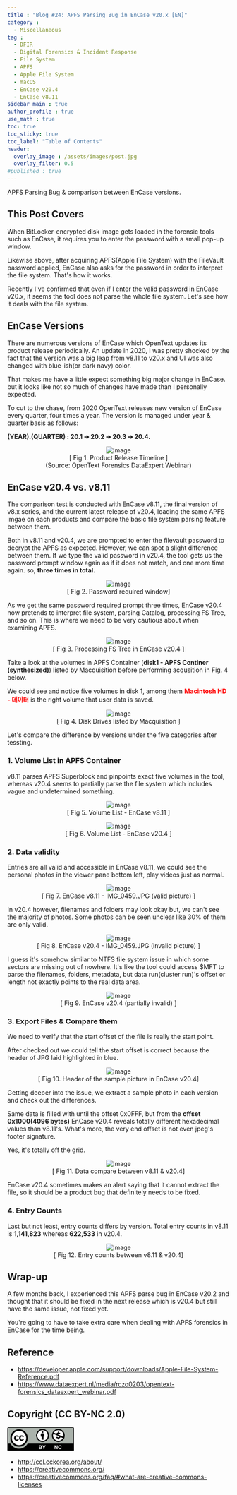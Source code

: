 ```yaml
---
title : "Blog #24: APFS Parsing Bug in EnCase v20.x [EN]"
category :
  - Miscellaneous
tag : 
  - DFIR
  - Digital Forensics & Incident Response
  - File System
  - APFS
  - Apple File System
  - macOS
  - EnCase v20.4
  - EnCase v8.11
sidebar_main : true
author_profile : true
use_math : true
toc: true
toc_sticky: true
toc_label: "Table of Contents"
header:
  overlay_image : /assets/images/post.jpg
  overlay_filter: 0.5
#published : true
---
```

APFS Parsing Bug & comparison between EnCase versions.


## This Post Covers
When BitLocker-encrypted disk image gets loaded in the forensic tools such as EnCase, it requires you to enter the password with a small pop-up window.

Likewise above, after acquiring APFS(Apple File System) with the FileVault password applied, EnCase also asks for the password in order to interpret the file system. That's how it works.

Recently I've confirmed that even if I enter the valid password in EnCase v20.x, it seems the tool does not parse the whole file system. Let's see how it deals with the file system.


## EnCase Versions
There are numerous versions of EnCase which OpenText updates its product release periodically. An update in 2020, I was pretty shocked by the fact that the version was a big leap from v8.11 to v20.x and UI was also changed with blue-ish(or dark navy) color.

That makes me have a little expect something big major change in EnCase. but it looks like not so much of changes have made than I personally expected.

To cut to the chase, from 2020 OpenText releases new version of EnCase every quarter, four times a year. The version is managed under year & quarter basis as follows:

**(YEAR).(QUARTER) : 20.1 ➔ 20.2 ➔ 20.3 ➔ 20.4.**

<p align="center">
  <img src="https://i.imgur.com/Ob2yMYx.png" alt="image"/>
<br>[ Fig 1. Product Release Timeline ]
<br>(Source: OpenText Forensics DataExpert Webinar) </p>


## EnCase v20.4 vs. v8.11
The comparison test is conducted with EnCase v8.11, the final version of v8.x series, and the current latest release of v20.4, loading the same APFS imgae on each products and compare the basic file system parsing feature between them.

Both in v8.11 and v20.4, we are prompted to enter the filevault password to decrypt the APFS as expected. However, we can spot a slight difference between them. If we type the valid password in v20.4, the tool gets us the password prompt window again as if it does not match, and one more time again. so, **three times in total.**


<p align="center">
  <img src="https://i.imgur.com/5omLpTu.png" alt="image"/>
<br>[ Fig 2. Password required window]</p>

As we get the same password required prompt three times, EnCase v20.4 now pretends to interpret file system, parsing Catalog, processing FS Tree, and so on. This is where we need to be very cautious about when examining APFS.

<p align="center">
  <img src="https://i.imgur.com/ihpp8JY.png" alt="image"/>
<br>[ Fig 3. Processing FS Tree in EnCase v20.4 ]</p>

Take a look at the volumes in APFS Container (**disk1 - APFS Continer (synthesized)**) listed by Macquisition before performing acqusition in Fig. 4 below.

We could see and notice five volumes in disk 1, among them **<span style="color:red">Macintosh HD - 데이터</span>** is the right volume that user data is saved.

<p align="center">
  <img src="https://i.imgur.com/kQdPBMW.png" alt="image"/>
<br>[ Fig 4. Disk Drives listed by Macquisition ]</p>

Let's compare the difference by versions under the five categories after tessting.

### 1. Volume List in APFS Container
v8.11 parses APFS Superblock and pinpoints exact five volumes in the tool, whereas v20.4 seems to partially parse the file system which includes vague and undetermined something.

<p align="center">
  <img src="https://i.imgur.com/fdZcHBC.png" alt="image"/>
<br>[ Fig 5. Volume List - EnCase v8.11 ]</p>

<p align="center">
  <img src="https://i.imgur.com/zSdIJ9u.png" alt="image"/>
<br>[ Fig 6. Volume List - EnCase v20.4 ]</p>


### 2. Data validity
Entries are all valid and accessible in EnCase v8.11, we could see the personal photos in the viewer pane bottom left, play videos just as normal.

<p align="center">
  <img src="https://i.imgur.com/hBosCjR.png" alt="image"/>
<br>[ Fig 7. EnCase v8.11 - IMG_0459.JPG (valid picture) ]</p>

In v20.4 however, filenames and folders may look okay but, we can't see the majority of photos. Some photos can be seen unclear like 30% of them are only valid.

<p align="center">
  <img src="https://i.imgur.com/5S48jBF.png" alt="image"/>
<br>[ Fig 8. EnCase v20.4 - IMG_0459.JPG (invalid picture) ]</p>

I guess it's somehow similar to NTFS file system issue in which some sectors are missing out of nowhere.
It's like the tool could access $MFT to parse the filenames, folders, metadata, but data run(cluster run)'s offset or length not exactly points to the real data area.

<p align="center">
  <img src="https://i.imgur.com/f8LUeYW.png" alt="image"/>
<br>[ Fig 9. EnCase v20.4 (partially invalid) ]</p>


### 3. Export Files & Compare them
We need to verify that the start offset of the file is really the start point.

After checked out we could tell the start offset is correct because the header of JPG laid highlighted in blue.

<p align="center">
  <img src="https://i.imgur.com/oeqSLkf.png" alt="image"/>
<br>[ Fig 10. Header of the sample picture in EnCase v20.4]</p>

Getting deeper into the issue, we extract a sample photo in each version and check out the differences.

Same data is filled with until the offset 0x0FFF, but from the **offset 0x1000(4096 bytes)** EnCase v20.4 reveals totally different hexadecimal values than v8.11's. What's more, the very end offset is not even jpeg's footer signature.

Yes, it's totally off the grid.

<p align="center">
  <img src="https://i.imgur.com/ldnpOBU.png" alt="image"/>
<br>[ Fig 11. Data compare between v8.11 & v20.4]</p>

EnCase v20.4 sometimes makes an alert saying that it cannot extract the file, so it should be a product bug that definitely needs to be fixed.


### 4. Entry Counts
Last but not least, entry counts differs by version. Total entry counts in v8.11 is **1,141,823** whereas **622,533** in v20.4.

<p align="center">
  <img src="https://i.imgur.com/5ft217w.png" alt="image"/>
<br>[ Fig 12. Entry counts between v8.11 & v20.4]</p>


## Wrap-up
A few months back, I experienced this APFS parse bug in EnCase v20.2 and thought that it should be fixed in the next release which is v20.4 but still have the same issue, not fixed yet.

You're going to have to take extra care when dealing with APFS forensics in EnCase for the time being.


## Reference
- <https://developer.apple.com/support/downloads/Apple-File-System-Reference.pdf>
- <https://www.dataexpert.nl/media/rczo0203/opentext-forensics_dataexpert_webinar.pdf>



## Copyright (CC BY-NC 2.0)
<img src="/assets/images/creativecommon_by-nc.png" width="30%" height="30%">

- <http://ccl.cckorea.org/about/>
- <https://creativecommons.org/>
- <https://creativecommons.org/faq/#what-are-creative-commons-licenses>

